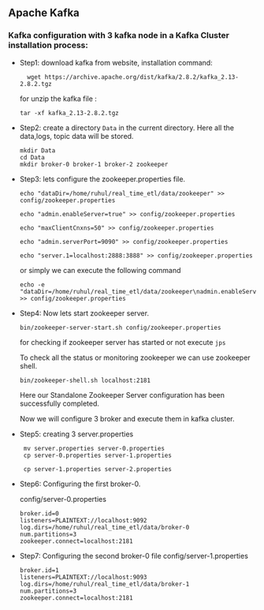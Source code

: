 ## Apache Kafka

### Kafka configuration with 3 kafka node in a Kafka Cluster installation process:

- Step1: download kafka from website, installation command: 

  ```shell
    wget https://archive.apache.org/dist/kafka/2.8.2/kafka_2.13-2.8.2.tgz
  ```

  for unzip the kafka file :
  ```shell
  tar -xf kafka_2.13-2.8.2.tgz
  ```

- Step2: create a directory `Data` in the current directory. Here all the data,logs, topic data will be stored.
   
  ```shell
  mkdir Data
  cd Data
  mkdir broker-0 broker-1 broker-2 zookeeper
  ``` 
- Step3: lets configure the zookeeper.properties file.
  ```shell
  echo "dataDir=/home/ruhul/real_time_etl/data/zookeeper" >> config/zookeeper.properties

  echo "admin.enableServer=true" >> config/zookeeper.properties
  
  echo "maxClientCnxns=50" >> config/zookeeper.properties

  echo "admin.serverPort=9090" >> config/zookeeper.properties

  echo "server.1=localhost:2888:3888" >> config/zookeeper.properties

  ```

  or simply we can execute the following command 
  ```shell
  echo -e "dataDir=/home/ruhul/real_time_etl/data/zookeeper\nadmin.enableServer=true\nmaxClientCnxns=50\nadmin.serverPort=9090\nserver.1=localhost:2888:3888" >> config/zookeeper.properties

  ```
- Step4: Now lets start zookeeper server.

  ```shell
  bin/zookeeper-server-start.sh config/zookeeper.properties
  
  ```

  for checking if zookeeper server has started or not execute `jps`

  To check all the status or monitoring zookeeper we can use zookeeper shell.

  ```shell
  bin/zookeeper-shell.sh localhost:2181
  
  ```
  Here our Standalone Zookeeper Server configuration has been successfully completed.

  Now we will configure 3 broker and execute them in kafka cluster.

- Step5: creating 3 server.properties
  ```shell
   mv server.properties server-0.properties
   cp server-0.properties server-1.properties

   cp server-1.properties server-2.properties
  ```

- Step6: Configuring the first broker-0.
  
  config/server-0.properties
  
  ```shell
  broker.id=0
  listeners=PLAINTEXT://localhost:9092
  log.dirs=/home/ruhul/real_time_etl/data/broker-0
  num.partitions=3
  zookeeper.connect=localhost:2181
  
  ```
- Step7: Configuring the second broker-0 file
  config/server-1.properties

  ```shell
  broker.id=1
  listeners=PLAINTEXT://localhost:9093
  log.dirs=/home/ruhul/real_time_etl/data/broker-1
  num.partitions=3
  zookeeper.connect=localhost:2181

  ```
